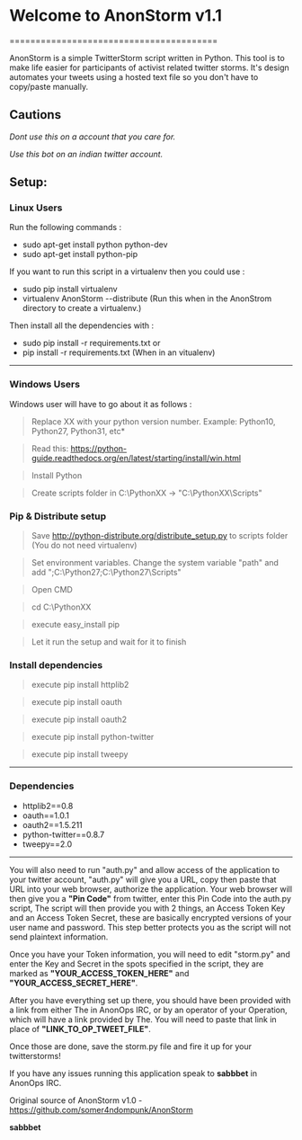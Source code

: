 # Welcome to AnonStorm v1.1
========================================

AnonStorm is a simple TwitterStorm script written in Python.
This tool is to make life easier for participants of activist related twitter storms.
It's design automates your tweets using a hosted text file so you don't have to copy/paste manually.

## Cautions 

*Dont use this on a account that you care for.*

*Use this bot on an indian twitter account.*

## Setup:

### Linux Users

Run the following commands :

* sudo apt-get install python python-dev
* sudo apt-get install python-pip

If you want to run this script in a virtualenv then you could use :
* sudo pip install virtualenv
* virtualenv AnonStorm --distribute (Run this when in the AnonStrom directory to create a virtualenv.)

Then install all the dependencies with :

* sudo pip install -r requirements.txt
  or
* pip install -r requirements.txt (When in an vitualenv)

-------------------------------------------

### Windows Users

Windows user will have to go about it as follows :

> Replace XX with your python version number. Example: Python10, Python27, Python31, etc*

> Read this: https://python-guide.readthedocs.org/en/latest/starting/install/win.html

> Install Python

> Create scripts folder in C:\PythonXX -> "C:\PythonXX\Scripts"

### Pip & Distribute setup

> Save http://python-distribute.org/distribute_setup.py to scripts folder (You do not need virtualenv)

> Set environment variables. Change the system variable "path" and add ";C:\Python27\;C:\Python27\Scripts\"

> Open CMD

> cd C:\PythonXX

> execute easy_install pip

> Let it run the setup and wait for it to finish

### Install dependencies

> execute pip install httplib2

> execute pip install oauth

> execute pip install oauth2

> execute pip install python-twitter

> execute pip install tweepy

----------------------------------------------

### Dependencies

* httplib2==0.8
* oauth==1.0.1
* oauth2==1.5.211
* python-twitter==0.8.7
* tweepy==2.0

--------------------------------------------

You will also need to run "auth.py" and allow access of the application to your twitter account,
"auth.py" will give you a URL, copy then paste that URL into your web browser, authorize the application.
Your web browser will then give you a __"Pin Code"__ from twitter, enter this Pin Code into the auth.py script,
The script will then provide you with 2 things, an Access Token Key and an Access Token Secret, these are 
basically encrypted versions of your user name and password. This step better protects you as the script
will not send plaintext information.

Once you have your Token information, you will need to edit "storm.py" and enter the Key and Secret
in the spots specified in the script, they are marked as __"YOUR_ACCESS_TOKEN_HERE"__ and __"YOUR_ACCESS_SECRET_HERE"__.

After you have everything set up there, you should have been provided with a link from either The in AnonOps
IRC, or by an operator of your Operation, which will have a link provided by The. You will need to paste that
link in place of __"LINK_TO_OP_TWEET_FILE"__. 

Once those are done, save the storm.py file and fire it up for your twitterstorms!

If you have any issues running this application speak to __sabbbet__ in AnonOps IRC.

Original source of AnonStorm v1.0 - https://github.com/somer4ndompunk/AnonStorm 

__sabbbet__
